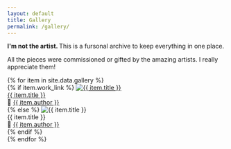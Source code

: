 ```yaml
---
layout: default
title: Gallery
permalink: /gallery/
---
```


<div class="content">
<!--  <h2 >Note</h2> -->
<p>
<strong> I'm not the artist. </strong> This is a fursonal archive to keep everything in one place.</p>
<p> All the pieces were commissioned or gifted by the amazing artists.
 I really appreciate them!
</p>
</div>

<div class="grid">
  {% for item in site.data.gallery %}
    <div class="grid-item fade-in" tabindex="0">
      {% if item.work_link %}
        <a href="{{ item.work_link }}" target="_blank">
          <img src="{{ item.image }}" alt="{{ item.title }}" />
          <div class="overlay">
            <div class="title"><a href="{{ item.work_link }}" target="_blank">{{ item.title }}</a></div>
            <div class="artist">🎨 <a href="{{ item.author_link | default:'#' }}" target="_blank">{{ item.author }}</a></div>
          </div>
        </a>
      {% else %}
        <img src="{{ item.image }}" alt="{{ item.title }}" />
        <div class="overlay">
          <div class="title">{{ item.title }}</div>
          <div class="artist">🎨 <a href="{{ item.author_link | default:'#' }}" target="_blank">{{ item.author }}</a></div>
        </div>
      {% endif %}
    </div>
  {% endfor %}
</div>

<script src="/assets/js/gallery.js"></script>
